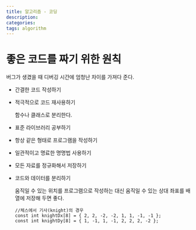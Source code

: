 ```yaml
---
title: 알고리즘 - 코딩
description: 
categories:
tags: algorithm
---
```


# 좋은 코드를 짜기 위한 원칙

버그가 생겼을 때 디버깅 시간에 엄청난 차이를 가져다 준다.

- 간결한 코드 작성하기

- 적극적으로 코드 재사용하기

  함수나 클래스로 분리한다.

- 표준 라이브러리 공부하기

- 항상 같은 형태로 프로그램을 작성하기

- 일관적이고 명료한 명명법 사용하기

- 모든 자료를 정규화해서 저장하기

- 코드와 데이터를 분리하기

  움직일 수 있는 위치를 프로그램으로 작성하는 대신 움직일 수 있는 상대 좌표를 배열에 저장해 두면 좋다.

  ```
  //체스에서 기사(knight)의 경우
  const int knightDx[8] = { 2, 2, -2, -2, 1, 1, -1, -1 };
  const int knightDy[8] = { 1, -1, 1, -1, 2, 2, 2, -2 };
  ```